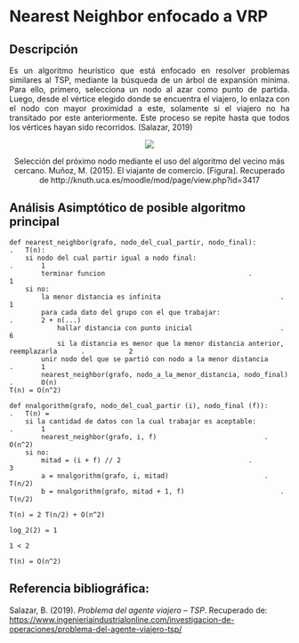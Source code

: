 # Nearest Neighbor enfocado a VRP

## Descripción
<p align="justify">
Es un algoritmo heurístico que está enfocado en resolver problemas similares al TSP, mediante la búsqueda de un árbol de expansión mínima. Para ello, primero, selecciona un nodo al azar como punto de partida. Luego, desde el vértice elegido donde se encuentra el viajero, lo enlaza con el nodo con mayor proximidad a este, solamente si el viajero no ha transitado por este anteriormente. Este proceso se repite hasta que todos los vértices hayan sido recorridos. (Salazar, 2019)
	</p>
<p align="center">
 <img src="https://knuth.uca.es/moodle/pluginfile.php/9502/mod_page/content/12/vecino_mas_cercano.png" />
	</p>
<p align="center">
Selección del próximo nodo mediante el uso del algoritmo del vecino más cercano. 
Muñoz, M. (2015). El viajante de comercio. [Figura]. Recuperado de http://knuth.uca.es/moodle/mod/page/view.php?id=3417
</p>

## Análisis Asimptótico de posible algoritmo principal

```
def nearest_neighbor(grafo, nodo_del_cual_partir, nodo_final):						.	T(n):
	si nodo del cual partir igual a nodo final:							.		1
		terminar funcion									.		   1
	si no:
		la menor distancia es infinita								.		1
		para cada dato del grupo con el que trabajar:						.		2 + n(...)
			hallar distancia con punto inicial						.			6
			si la distancia es menor que la menor distancia anterior, reemplazarla		.			2
		unir nodo del que se partió con nodo a la menor distancia				.		1
		nearest_neighbor(grafo, nodo_a_la_menor_distancia, nodo_final)				.		O(n)
T(n) = O(n^2)

def nnalgorithm(grafo, nodo_del_cual_partir (i), nodo_final (f)):				.	T(n) =
	si la cantidad de datos con la cual trabajar es aceptable:				.		1
		nearest_neighbor(grafo, i, f)							.			O(n^2)
	si no:											
		mitad = (i + f) // 2								.			3
		a = nnalgorithm(grafo, i, mitad)						.			T(n/2)
		b = nnalgorithm(grafo, mitad + 1, f)						.			T(n/2)

T(n) = 2 T(n/2) + O(n^2)

log_2(2) = 1

1 < 2

T(n) = O(n^2)
```

## Referencia bibliográfica:

Salazar, B. (2019). *Problema del agente viajero – TSP*. Recuperado de:  https://www.ingenieriaindustrialonline.com/investigacion-de-operaciones/problema-del-agente-viajero-tsp/
